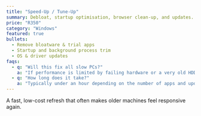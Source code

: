 ```yaml
---
title: "Speed-Up / Tune-Up"
summary: Debloat, startup optimisation, browser clean-up, and updates.
price: "R350"
category: "Windows"
featured: true
bullets:
  - Remove bloatware & trial apps
  - Startup and background process trim
  - OS & driver updates
faqs:
  - q: "Will this fix all slow PCs?"
    a: "If performance is limited by failing hardware or a very old HDD, we’ll recommend hardware options."
  - q: "How long does it take?"
    a: "Typically under an hour depending on the number of apps and update size."
---
```

A fast, low-cost refresh that often makes older machines feel responsive again.
